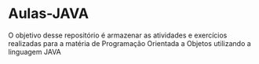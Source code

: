 # Aulas-JAVA
 O objetivo desse repositório é armazenar as atividades e exercícios realizadas para a matéria de Programação Orientada a Objetos utilizando a linguagem JAVA
